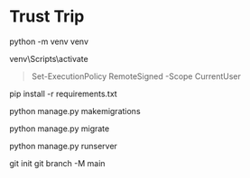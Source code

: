 # Trust Trip
python -m venv venv

venv\Scripts\activate
>Set-ExecutionPolicy RemoteSigned -Scope CurrentUser

pip install -r requirements.txt

python manage.py makemigrations

python manage.py migrate

python manage.py runserver

git init 
git branch -M main
